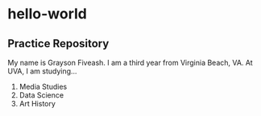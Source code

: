 # hello-world
Practice Repository 
---
My name is Grayson Fiveash. I am a third year from Virginia Beach, VA. At UVA, I am studying...
1. Media Studies
2. Data Science
3. Art History 
